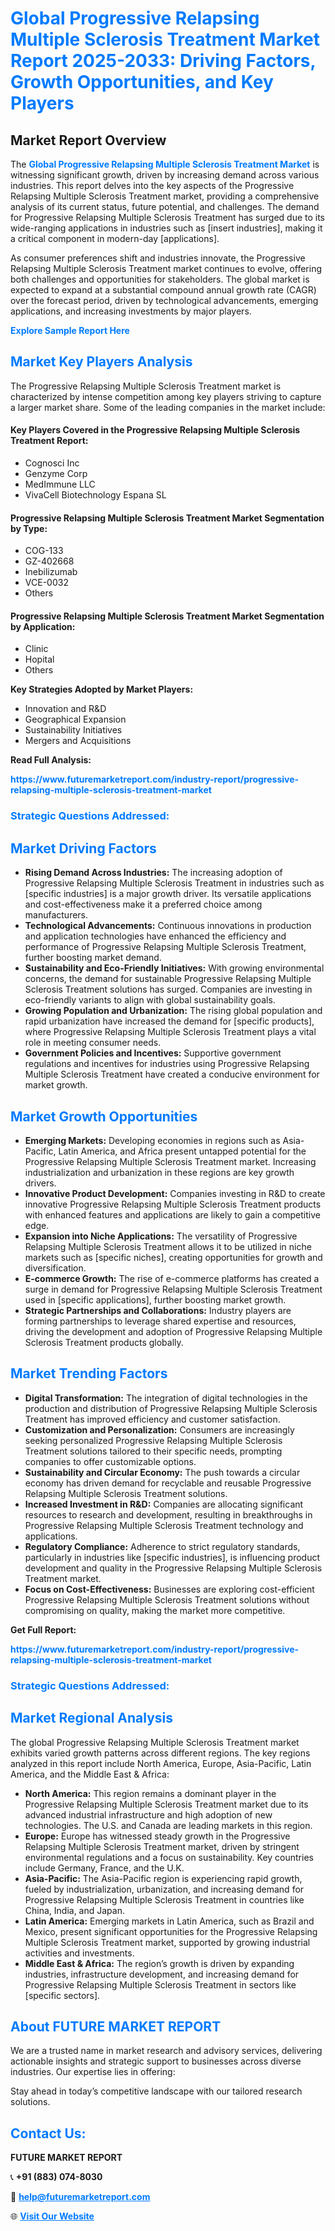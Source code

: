 <h1 style="color: #007BFF;">Global Progressive Relapsing Multiple Sclerosis Treatment Market Report 2025-2033: Driving Factors, Growth Opportunities, and Key Players</h1>

<section id="overview">
<h2>Market Report Overview</h2>
<p>The <a href="https://www.futuremarketreport.com/industry-report/progressive-relapsing-multiple-sclerosis-treatment-market" style="color: #007BFF; text-decoration: none;"><strong>Global Progressive Relapsing Multiple Sclerosis Treatment Market</strong></a> is witnessing significant growth, driven by increasing demand across various industries. This report delves into the key aspects of the Progressive Relapsing Multiple Sclerosis Treatment market, providing a comprehensive analysis of its current status, future potential, and challenges. The demand for Progressive Relapsing Multiple Sclerosis Treatment has surged due to its wide-ranging applications in industries such as [insert industries], making it a critical component in modern-day [applications].</p>
<p>As consumer preferences shift and industries innovate, the Progressive Relapsing Multiple Sclerosis Treatment market continues to evolve, offering both challenges and opportunities for stakeholders. The global market is expected to expand at a substantial compound annual growth rate (CAGR) over the forecast period, driven by technological advancements, emerging applications, and increasing investments by major players.</p>
</section>

<section id="overview">
<p><a href="https://www.futuremarketreport.com/request-sample/reportId=52713" style="color: #007BFF; text-decoration: none;"><strong>Explore Sample Report Here</strong></a></p>
</section>

<section id="key-players">
<h2 style="color: #007BFF;">Market Key Players Analysis</h2>
<p>The Progressive Relapsing Multiple Sclerosis Treatment market is characterized by intense competition among key players striving to capture a larger market share. Some of the leading companies in the market include:</p>
<h4>Key Players Covered in the Progressive Relapsing Multiple Sclerosis Treatment Report:</h4>
<ul><li>Cognosci Inc</li><li>Genzyme Corp</li><li>MedImmune LLC</li><li>VivaCell Biotechnology Espana SL</li></ul>
<h4>Progressive Relapsing Multiple Sclerosis Treatment Market Segmentation by Type:</h4>
<ul><li>COG-133</li><li>GZ-402668</li><li>Inebilizumab</li><li>VCE-0032</li><li>Others</li></ul>

<h4>Progressive Relapsing Multiple Sclerosis Treatment Market Segmentation by Application:</h4>
<ul><li>Clinic</li><li>Hopital</li><li>Others</li></ul>
<p><strong>Key Strategies Adopted by Market Players:</strong></p>
<ul>
<li>Innovation and R&D</li>
<li>Geographical Expansion</li>
<li>Sustainability Initiatives</li>
<li>Mergers and Acquisitions</li>
</ul>
</section>

<section>
<p><strong>Read Full Analysis: </strong></p><a href="https://www.futuremarketreport.com/industry-report/progressive-relapsing-multiple-sclerosis-treatment-market" style="color: #007BFF; text-decoration: none;"><strong>https://www.futuremarketreport.com/industry-report/progressive-relapsing-multiple-sclerosis-treatment-market</strong></a>
<h3 style="color: #007BFF;">Strategic Questions Addressed:</h3>
</section>

<section id="driving-factors">
<h2 style="color: #007BFF;">Market Driving Factors</h2>
<ul>
<li><strong>Rising Demand Across Industries:</strong> The increasing adoption of Progressive Relapsing Multiple Sclerosis Treatment in industries such as [specific industries] is a major growth driver. Its versatile applications and cost-effectiveness make it a preferred choice among manufacturers.</li>
<li><strong>Technological Advancements:</strong> Continuous innovations in production and application technologies have enhanced the efficiency and performance of Progressive Relapsing Multiple Sclerosis Treatment, further boosting market demand.</li>
<li><strong>Sustainability and Eco-Friendly Initiatives:</strong> With growing environmental concerns, the demand for sustainable Progressive Relapsing Multiple Sclerosis Treatment solutions has surged. Companies are investing in eco-friendly variants to align with global sustainability goals.</li>
<li><strong>Growing Population and Urbanization:</strong> The rising global population and rapid urbanization have increased the demand for [specific products], where Progressive Relapsing Multiple Sclerosis Treatment plays a vital role in meeting consumer needs.</li>
<li><strong>Government Policies and Incentives:</strong> Supportive government regulations and incentives for industries using Progressive Relapsing Multiple Sclerosis Treatment have created a conducive environment for market growth.</li>
</ul>
</section>

<section id="growth-opportunities">
<h2 style="color: #007BFF;">Market Growth Opportunities</h2>
<ul>
<li><strong>Emerging Markets:</strong> Developing economies in regions such as Asia-Pacific, Latin America, and Africa present untapped potential for the Progressive Relapsing Multiple Sclerosis Treatment market. Increasing industrialization and urbanization in these regions are key growth drivers.</li>
<li><strong>Innovative Product Development:</strong> Companies investing in R&D to create innovative Progressive Relapsing Multiple Sclerosis Treatment products with enhanced features and applications are likely to gain a competitive edge.</li>
<li><strong>Expansion into Niche Applications:</strong> The versatility of Progressive Relapsing Multiple Sclerosis Treatment allows it to be utilized in niche markets such as [specific niches], creating opportunities for growth and diversification.</li>
<li><strong>E-commerce Growth:</strong> The rise of e-commerce platforms has created a surge in demand for Progressive Relapsing Multiple Sclerosis Treatment used in [specific applications], further boosting market growth.</li>
<li><strong>Strategic Partnerships and Collaborations:</strong> Industry players are forming partnerships to leverage shared expertise and resources, driving the development and adoption of Progressive Relapsing Multiple Sclerosis Treatment products globally.</li>
</ul>
</section>

<section id="trending-factors">
<h2 style="color: #007BFF;">Market Trending Factors</h2>
<ul>
<li><strong>Digital Transformation:</strong> The integration of digital technologies in the production and distribution of Progressive Relapsing Multiple Sclerosis Treatment has improved efficiency and customer satisfaction.</li>
<li><strong>Customization and Personalization:</strong> Consumers are increasingly seeking personalized Progressive Relapsing Multiple Sclerosis Treatment solutions tailored to their specific needs, prompting companies to offer customizable options.</li>
<li><strong>Sustainability and Circular Economy:</strong> The push towards a circular economy has driven demand for recyclable and reusable Progressive Relapsing Multiple Sclerosis Treatment solutions.</li>
<li><strong>Increased Investment in R&D:</strong> Companies are allocating significant resources to research and development, resulting in breakthroughs in Progressive Relapsing Multiple Sclerosis Treatment technology and applications.</li>
<li><strong>Regulatory Compliance:</strong> Adherence to strict regulatory standards, particularly in industries like [specific industries], is influencing product development and quality in the Progressive Relapsing Multiple Sclerosis Treatment market.</li>
<li><strong>Focus on Cost-Effectiveness:</strong> Businesses are exploring cost-efficient Progressive Relapsing Multiple Sclerosis Treatment solutions without compromising on quality, making the market more competitive.</li>
</ul>
</section>

<section>
<p><strong>Get Full Report: </strong></p><a href="https://www.futuremarketreport.com/industry-report/progressive-relapsing-multiple-sclerosis-treatment-market" style="color: #007BFF; text-decoration: none;"><strong>https://www.futuremarketreport.com/industry-report/progressive-relapsing-multiple-sclerosis-treatment-market</strong></a>
<h3 style="color: #007BFF;">Strategic Questions Addressed:</h3>
</section>


<section id="regional-analysis">
<h2 style="color: #007BFF;">Market Regional Analysis</h2>
<p>The global Progressive Relapsing Multiple Sclerosis Treatment market exhibits varied growth patterns across different regions. The key regions analyzed in this report include North America, Europe, Asia-Pacific, Latin America, and the Middle East & Africa:</p>
<ul>
<li><strong>North America:</strong> This region remains a dominant player in the Progressive Relapsing Multiple Sclerosis Treatment market due to its advanced industrial infrastructure and high adoption of new technologies. The U.S. and Canada are leading markets in this region.</li>
<li><strong>Europe:</strong> Europe has witnessed steady growth in the Progressive Relapsing Multiple Sclerosis Treatment market, driven by stringent environmental regulations and a focus on sustainability. Key countries include Germany, France, and the U.K.</li>
<li><strong>Asia-Pacific:</strong> The Asia-Pacific region is experiencing rapid growth, fueled by industrialization, urbanization, and increasing demand for Progressive Relapsing Multiple Sclerosis Treatment in countries like China, India, and Japan.</li>
<li><strong>Latin America:</strong> Emerging markets in Latin America, such as Brazil and Mexico, present significant opportunities for the Progressive Relapsing Multiple Sclerosis Treatment market, supported by growing industrial activities and investments.</li>
<li><strong>Middle East & Africa:</strong> The region’s growth is driven by expanding industries, infrastructure development, and increasing demand for Progressive Relapsing Multiple Sclerosis Treatment in sectors like [specific sectors].</li>
</ul>
</section>

<footer>
<h2 style="color: #007BFF;">About FUTURE MARKET REPORT</h2>
<p>We are a trusted name in market research and advisory services, delivering actionable insights and strategic support to businesses across diverse industries. Our expertise lies in offering:</p>

<p>Stay ahead in today’s competitive landscape with our tailored research solutions.</p>

<h2 style="color: #007BFF;">Contact Us:</h2>
<p><strong>FUTURE MARKET REPORT</strong></p>
<p>📞 <strong>+91 (883) 074-8030</strong></p>
<p>📧 <strong><a href="mailto:help@futuremarketreport.com" style="color: #007BFF;">help@futuremarketreport.com</a></strong></p>
<p>🌐 <strong><a href="https://www.futuremarketreport.com/" style="color: #007BFF;">Visit Our Website</a></strong></p>
</footer>